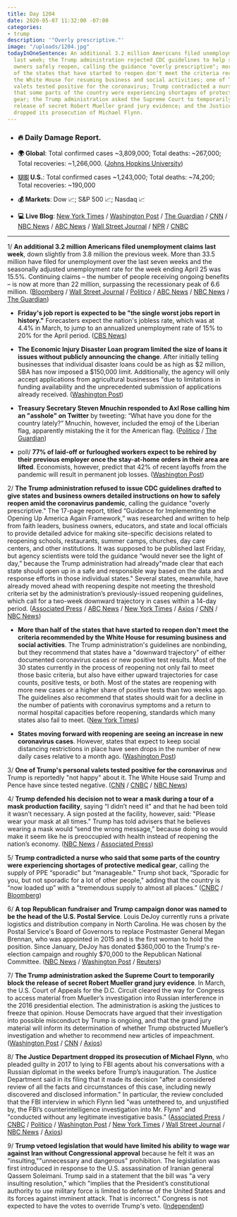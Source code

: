 ```yaml
---
title: Day 1204
date: 2020-05-07 11:32:00 -07:00
categories:
- trump
description: '"Overly prescriptive."'
image: "/uploads/1204.jpg"
todayInOneSentence: An additional 3.2 million Americans filed unemployment claims
  last week; the Trump administration rejected CDC guidelines to help states and business
  owners safely reopen, calling the guidance "overly prescriptive"; more than half
  of the states that have started to reopen don't meet the criteria recommended by
  the White House for resuming business and social activities; one of Trump's personal
  valets tested positive for the coronavirus; Trump contradicted a nurse who said
  that some parts of the country were experiencing shortages of protective medical
  gear; the Trump administration asked the Supreme Court to temporarily block the
  release of secret Robert Mueller grand jury evidence; and the Justice Department
  dropped its prosecution of Michael Flynn.
---
```


* ### 🔥 Daily Damage Report.

* **🌍 Global**: Total confirmed cases \~3,809,000; Total deaths: \~267,000; Total recoveries: \~1,266,000. ([Johns Hopkins University](https://coronavirus.jhu.edu/map.html))

* **🇺🇸 U.S.**: Total confirmed cases \~1,243,000; Total deaths: \~74,200; Total recoveries: \~190,000

* **💰 Markets**: Dow 📈; S&P 500 📈; Nasdaq 📈

* **💻 Live Blog**: [New York Times](https://www.nytimes.com/2020/05/07/us/coronavirus-updates.html?action=click&module=Spotlight&pgtype=Homepage) / [Washington Post](https://www.washingtonpost.com/nation/2020/05/07/coronavirus-update-us/) / [The Guardian](https://www.theguardian.com/world/live/2020/may/07/coronavirus-us-live-donald-trump-shelves-cdc-reopening-guidelines-cuomo-latest-news-updates) / [CNN](https://www.cnn.com/us/live-news/us-coronavirus-update-05-07-20/index.html) / [NBC News](https://www.nbcnews.com/health/health-news/live-blog/2020-05-07-coronavirus-news-n1201801) / [ABC News](https://abcnews.go.com/Politics/government-coronavirus-response-updates-democrat-senator-demands-information/story?id=70552472&cid=clicksource_4380645_2_heads_hero_live_hero_hed) / [Wall Street Journal](https://www.wsj.com/livecoverage/coronavirus-2020-05-07?mod=theme_coronavirus-ribbon) / [NPR](https://www.npr.org/sections/coronavirus-live-updates) / [CNBC](https://www.cnbc.com/2020/05/07/coronavirus-latest-updates.html)

---

1/ **An additional 3.2 million Americans filed unemployment claims last week**, down slightly from 3.8 million the previous week. More than 33.5 million have filed for unemployment over the last seven weeks and the seasonally adjusted unemployment rate for the week ending April 25 was 15.5%. Continuing claims – the number of people receiving ongoing benefits – is now at more than 22 million, surpassing the recessionary peak of 6.6 million. ([Bloomberg](https://www.bloomberg.com/news/articles/2020-05-07/another-3-17-million-filed-for-u-s-jobless-benefits-last-week?srnd=premium&sref=MIBMEEoj) / [Wall Street Journal](https://www.wsj.com/articles/unemployment-benefits-weekly-jobless-claims-coronavirus-05-07-2020-11588813872?mod=article_inline&mod=hp_lead_pos1) / [Politico](https://www.politico.com/news/2020/05/07/coronavirus-unemployment-claims-numbers-242131) / [ABC News](https://abcnews.go.com/Business/million-people-filed-unemployment-bringing-coronavirus-crisis-total/story?id=70552474) / [NBC News](https://www.nbcnews.com/business/economy/weekly-initial-jobless-claims-slowed-3-million-week-n1201586) / [The Guardian](https://www.theguardian.com/business/2020/may/07/us-unemployment-jobless-coronavirus-economy))

* **Friday's job report is expected to be "the single worst jobs report in history."** Forecasters expect the nation's jobless rate, which was at 4.4% in March, to jump to an annualized unemployment rate of 15% to 20% for the April period. ([CBS News](https://www.cbsnews.com/news/unemployment-rate-brace-for-the-single-worst-jobs-report-in-history/))

* **The Economic Injury Disaster Loan program limited the size of loans it issues without publicly announcing the change**. After initially telling businesses that individual disaster loans could be as high as $2 million, SBA has now imposed a $150,000 limit. Additionally, the agency will only accept applications from agricultural businesses "due to limitations in funding availability and the unprecedented submission of applications already received. ([Washington Post](https://www.washingtonpost.com/business/2020/05/07/sba-disaster-loans/))

* **Treasury Secretary Steven Mnuchin responded to Axl Rose calling him an "asshole" on Twitter** by tweeting: “What have you done for the country lately?” Mnuchin, however, included the emoji of the Liberian flag, apparently mistaking the it for the American flag. ([Politico](https://www.politico.com/news/2020/05/07/twitter-steven-mnuchin-242153) / [The Guardian](https://www.theguardian.com/us-news/2020/may/07/axl-rose-steve-mnuchin-twitter-spat-us-liberia-flags-mix-up))

* poll/ **77% of laid-off or furloughed workers expect to be rehired by their previous employer once the stay-at-home orders in their area are lifted**. Economists, however, predict that 42% of recent layoffs from the pandemic will result in permanent job losses. ([Washington Post](https://www.washingtonpost.com/business/2020/05/07/nearly-80-percent-laid-off-workers-believe-they-will-return-their-old-job-post-ipsos-poll-finds/))

2/ **The Trump administration refused to issue CDC guidelines drafted to give states and business owners detailed instructions on how to safely reopen amid the coronavirus pandemic**, calling the guidance "overly prescriptive." The 17-page report, titled “Guidance for Implementing the Opening Up America Again Framework,” was researched and written to help from faith leaders, business owners, educators, and state and local officials to provide detailed advice for making site-specific decisions related to reopening schools, restaurants, summer camps, churches, day care centers, and other institutions. It was supposed to be published last Friday, but agency scientists were told the guidance “would never see the light of day,” because the Trump administration had already"made clear that each state should open up in a safe and responsible way based on the data and response efforts in those individual states." Several states, meanwhile, have already moved ahead with reopening despite not meeting the threshold criteria set by the administration’s previously-issued reopening guidelines, which call for a two-week downward trajectory in cases within a 14-day period. ([Associated Press](https://apnews.com/7a00d5fba3249e573d2ead4bd323a4d4) / [ABC News](https://abcnews.go.com/Politics/trump-white-house-issue-detailed-cdc-guidelines-states/story?id=70552473) / [New York Times](https://www.nytimes.com/2020/05/07/us/coronavirus-updates.html#link-4d8bd049) / [Axios](https://www.axios.com/white-house-coronavirus-task-force-cdc-guidelines-60786909-00a7-4ecd-8a9d-3c19b1eb65d1.html) / [CNN](https://www.cnn.com/2020/05/07/politics/cdc-guidance-coronavirus-reopen-america/) / [NBC News](https://www.nbcnews.com/politics/white-house/white-house-returned-cdc-guidelines-reopening-economy-requesting-revisions-n1202066))

* **More than half of the states that have started to reopen don't meet the criteria recommended by the White House for resuming business and social activities**. The Trump administration's guidelines are nonbinding, but they recommend that states have a "downward trajectory" of either documented coronavirus cases or new positive test results. Most of the 30 states currently in the process of reopening not only fail to meet those basic criteria, but also have either upward trajectories for case counts, positive tests, or both. Most of the states are reopening with more new cases or a higher share of positive tests than two weeks ago. The guidelines also recommend that states should wait for a decline in the number of patients with coronavirus symptoms and a return to normal hospital capacities before reopening, standards which many states also fail to meet. ([New York Times](https://www.nytimes.com/interactive/2020/05/07/us/coronavirus-states-reopen-criteria.html))

* **States moving forward with reopening are seeing an increase in new coronavirus cases**. However, states that expect to keep social distancing restrictions in place have seen drops in the number of new daily cases relative to a month ago. ([Washington Post](https://www.washingtonpost.com/politics/2020/05/05/states-moving-forward-with-reopening-are-seeing-increases-new-coronavirus-cases/))

3/ **One of Trump's personal valets tested positive for the coronavirus** and Trump is reportedly "not happy" about it. The White House said Trump and Pence have since tested negative. ([CNN](https://www.cnn.com/2020/05/07/politics/trump-valet-tests-positive-covid-19/index.html) / [CNBC](https://www.cnbc.com/2020/05/07/coronavirus-trump-military-aide-at-white-house-tests-positive-for-covid-19.html) / [NBC News](https://www.nbcnews.com/politics/white-house/military-official-working-white-house-tests-positive-coronavirus-n1202061))

4/ **Trump defended his decision not to wear a mask during a tour of a mask production facility**, saying “I didn’t need it" and that he had been told it wasn’t necessary. A sign posted at the facility, however, said: "Please wear your mask at all times." Trump has told advisers that he believes wearing a mask would “send the wrong message,” because doing so would make it seem like he is preoccupied with health instead of reopening the nation’s economy. ([NBC News](https://www.nbcnews.com/politics/white-house/trump-defends-decision-not-wear-mask-during-factory-tour-n1201371) / [Associated Press](https://apnews.com/7dce310db6e85b31d735e81d0af6769c))

5/ **Trump contradicted a nurse who said that some parts of the country were experiencing shortages of protective medical gear**, calling the supply of PPE “sporadic” but “manageable.” Trump shot back, “Sporadic for you, but not sporadic for a lot of other people," adding that the country is “now loaded up” with a "tremendous supply to almost all places.” ([CNBC](https://www.cnbc.com/2020/05/06/coronavirus-equipment-trump-rebukes-nurse-in-white-house-exchange.html) / [Bloomberg](https://www.bloomberg.com/news/articles/2020-05-06/trump-contradicts-nurse-who-reports-shortages-of-protective-gear?sref=MIBMEEoj))

6/ **A top Republican fundraiser and Trump campaign donor was named to be the head of the U.S. Postal Service**. Louis DeJoy currently runs a private logistics and distribution company in North Carolina. He was chosen by the Postal Service's Board of Governors to replace Postmaster General Megan Brennan, who was appointed in 2015 and is the first woman to hold the position. Since January, DeJoy has donated $360,000 to the Trump's re-election campaign and roughly $70,000 to the Republican National Committee. ([NBC News](https://www.nbcnews.com/politics/donald-trump/trump-appoint-top-republican-donor-lead-struggling-u-s-postal-n1201666) / [Washington Post](https://www.washingtonpost.com/politics/top-republican-fundraiser-and-trump-ally-to-be-named-postmaster-general-giving-president-new-influence-over-postal-service-officials-say/2020/05/06/25cde93c-8fd4-11ea-8df0-ee33c3f5b0d6_story.html) / [Reuters](https://www.reuters.com/article/us-usa-postmaster-idUSKBN22J09T))

7/ **The Trump administration asked the Supreme Court to temporarily block the release of secret Robert Mueller grand jury evidence**. In March, the U.S. Court of Appeals for the D.C. Circuit cleared the way for Congress to access material from Mueller’s investigation into Russian interference in the 2016 presidential election. The administration is asking the justices to freeze that opinion. House Democrats have argued that their investigation into possible misconduct by Trump is ongoing, and that the grand jury material will inform its determination of whether Trump obstructed Mueller’s investigation and whether to recommend new articles of impeachment. ([Washington Post](https://www.washingtonpost.com/politics/courts_law/trump-administration-asks-supreme-court-to-stop-release-of-mueller-material/2020/05/07/c6d85df6-9080-11ea-a0bc-4e9ad4866d21_story.html) / [CNN](https://www.cnn.com/2020/05/07/politics/mueller-documents-trump-grand-jury-supreme-court/index.html) / [Axios](https://www.axios.com/trump-administration-supreme-court-mueller-grand-jury-55e390bf-7ad3-4f80-8cc6-ae50e1386568.html))

8/ **The Justice Department dropped its prosecution of Michael Flynn**, who pleaded guilty in 2017 to lying to FBI agents about his conversations with a Russian diplomat in the weeks before Trump’s inauguration. The Justice Department said in its filing that it made its decision "after a considered review of all the facts and circumstances of this case, including newly discovered and disclosed information." In particular, the review concluded that the FBI interview in which Flynn lied "was untethered to, and unjustified by, the FBI’s counterintelligence investigation into Mr. Flynn" and "conducted without any legitimate investigative basis." ([Associated Press](https://apnews.com/ae1ad252bb13490db2ceffc5d17b6d92) / [CNBC](https://www.cnbc.com/2020/05/07/michael-flynn-criminal-case-dropped-by-justice-department.html) / [Politico](https://www.politico.com/news/2020/05/07/top-prosecutor-in-flynn-case-abruptly-withdraws-amid-trump-attacks-243107) / [Washington Post](https://www.washingtonpost.com/local/legal-issues/justice-dept-moves-to-void-michael-flynns-conviction-in-muellers-russia-probe/2020/05/07/9bd7885e-679d-11ea-b313-df458622c2cc_story.html) / [New York Times](https://www.nytimes.com/2020/05/07/us/politics/michael-flynn-case-dropped.html?action=click&module=Top%20Stories&pgtype=Homepage) / [Wall Street Journal](https://www.wsj.com/articles/justice-department-to-drop-case-against-mike-flynn-11588878267?mod=breakingnews) / [NBC News](https://www.nbcnews.com/politics/donald-trump/justice-department-drops-case-against-ex-trump-adviser-michael-flynn-n1202286) / [Axios](https://www.axios.com/michael-flynn-justice-department-drops-prosecution-95c1e1e7-e4f3-474a-b112-b47dbd9cd54a.html))

9/ **Trump vetoed legislation that would have limited his ability to wage war against Iran without Congressional approval** because he felt it was an "insulting,""unnecessary and dangerous" prohibition. The legislation was first introduced in response to the U.S. assassination of Iranian general Qassem Soleimani. Trump said in a statement that the bill was "a very insulting resolution," which "implies that the President’s constitutional authority to use military force is limited to defense of the United States and its forces against imminent attack. That is incorrect." Congress is not expected to have the votes to override Trump's veto. ([Independent](https://www.independent.co.uk/news/world/americas/us-politics/trump-veto-us-senate-law-iran-war-congress-authority-a9503406.html))